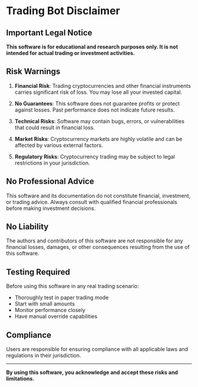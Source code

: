 # Trading Bot Disclaimer

## Important Legal Notice

**This software is for educational and research purposes only. It is not intended for actual trading or investment activities.**

## Risk Warnings

1. **Financial Risk**: Trading cryptocurrencies and other financial instruments carries significant risk of loss. You may lose all your invested capital.

2. **No Guarantees**: This software does not guarantee profits or protect against losses. Past performance does not indicate future results.

3. **Technical Risks**: Software may contain bugs, errors, or vulnerabilities that could result in financial loss.

4. **Market Risks**: Cryptocurrency markets are highly volatile and can be affected by various external factors.

5. **Regulatory Risks**: Cryptocurrency trading may be subject to legal restrictions in your jurisdiction.

## No Professional Advice

This software and its documentation do not constitute financial, investment, or trading advice. Always consult with qualified financial professionals before making investment decisions.

## No Liability

The authors and contributors of this software are not responsible for any financial losses, damages, or other consequences resulting from the use of this software.

## Testing Required

Before using this software in any real trading scenario:
- Thoroughly test in paper trading mode
- Start with small amounts
- Monitor performance closely
- Have manual override capabilities

## Compliance

Users are responsible for ensuring compliance with all applicable laws and regulations in their jurisdiction.

---

**By using this software, you acknowledge and accept these risks and limitations.**